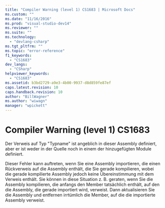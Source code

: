 ```yaml
---
title: "Compiler Warning (level 1) CS1683 | Microsoft Docs"
ms.custom: ""
ms.date: "11/16/2016"
ms.prod: "visual-studio-dev14"
ms.reviewer: ""
ms.suite: ""
ms.technology: 
  - "devlang-csharp"
ms.tgt_pltfrm: ""
ms.topic: "error-reference"
f1_keywords: 
  - "CS1683"
dev_langs: 
  - "CSharp"
helpviewer_keywords: 
  - "CS1683"
ms.assetid: b3bd2729-a9e3-4b00-9937-d8d859fe87ef
caps.latest.revision: 10
caps.handback.revision: 10
author: "BillWagner"
ms.author: "wiwagn"
manager: "wpickett"
---
```

# Compiler Warning (level 1) CS1683
Der Verweis auf Typ "Typname" ist angeblich in dieser Assembly definiert, aber er ist weder in der Quelle noch in einem der hinzugefügten Module definiert.  
  
 Dieser Fehler kann auftreten, wenn Sie eine Assembly importieren, die einen Rückverweis auf die Assembly enthält, die Sie gerade kompilieren, wobei die gerade kompilierte Assembly jedoch keine Übereinstimmung mit dem Verweis enthält.  Sie können in diese Situation z. B. geraten, wenn Sie die Assembly kompilieren, die anfangs den Member tatsächlich enthält, auf den die Assembly, die gerade importiert wird, verweist.  Dann aktualisieren Sie die Assembly und entfernen irrtümlich die Member, auf die die importierte Assembly verweist.